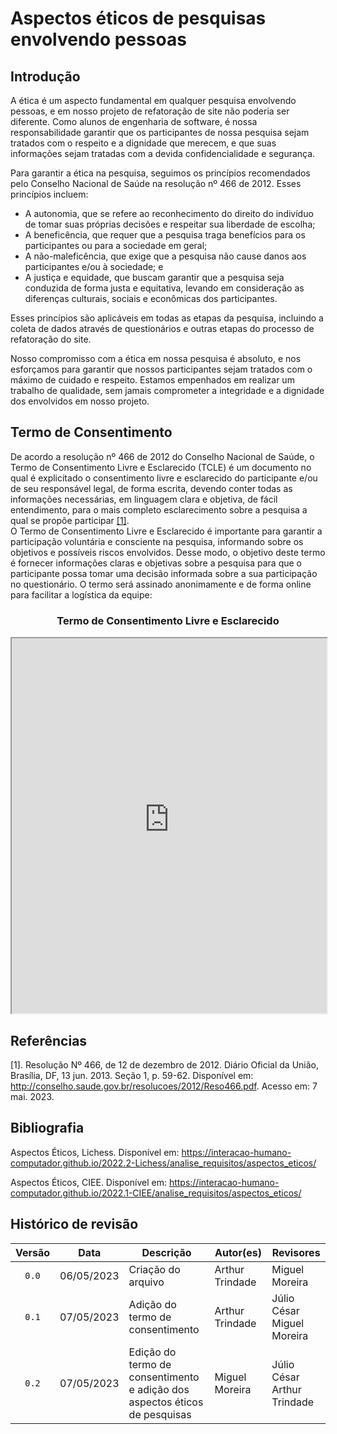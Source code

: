 # Aspectos éticos de pesquisas envolvendo pessoas
## Introdução
A ética é um aspecto fundamental em qualquer pesquisa envolvendo pessoas, e em nosso projeto de refatoração de site não poderia ser diferente. Como alunos de engenharia de software, é nossa responsabilidade garantir que os participantes de nossa pesquisa sejam tratados com o respeito e a dignidade que merecem, e que suas informações sejam tratadas com a devida confidencialidade e segurança.

Para garantir a ética na pesquisa, seguimos os princípios recomendados pelo Conselho Nacional de Saúde na resolução nº 466 de 2012. Esses princípios incluem: 
- A autonomia, que se refere ao reconhecimento do direito do indivíduo de tomar suas próprias decisões e respeitar sua liberdade de escolha; 
- A beneficência, que requer que a pesquisa traga benefícios para os participantes ou para a sociedade em geral; 
- A não-maleficência, que exige que a pesquisa não cause danos aos participantes e/ou à sociedade; e  
- A justiça e equidade, que buscam garantir que a pesquisa seja conduzida de forma justa e equitativa, levando em consideração as diferenças culturais, sociais e econômicas dos participantes.

Esses princípios são aplicáveis em todas as etapas da pesquisa, incluindo a coleta de dados através de questionários e outras etapas do processo de refatoração do site.

Nosso compromisso com a ética em nossa pesquisa é absoluto, e nos esforçamos para garantir que nossos participantes sejam tratados com o máximo de cuidado e respeito. Estamos empenhados em realizar um trabalho de qualidade, sem jamais comprometer a integridade e a dignidade dos envolvidos em nosso projeto.

## Termo de Consentimento
De acordo a resolução nº 466 de 2012 do Conselho Nacional de Saúde, o Termo de Consentimento Livre e Esclarecido (TCLE) é um documento no qual é explicitado o consentimento livre e esclarecido do participante e/ou de seu responsável legal, de forma escrita, devendo conter todas as informações necessárias, em linguagem clara e objetiva, de fácil entendimento, para o mais completo esclarecimento sobre a pesquisa a qual se propõe participar <a href="#conselho">[1]</a>.<br> 
O Termo de Consentimento Livre e Esclarecido é importante para garantir a participação voluntária e consciente na pesquisa, informando sobre os objetivos e possíveis riscos envolvidos. Desse modo, o objetivo deste termo é fornecer informações claras e objetivas sobre a pesquisa para que o participante possa tomar uma decisão informada sobre a sua participação no questionário. O termo será assinado anonimamente e de forma online para facilitar a logística da equipe:

<div style="text-align: center">
<h3>
Termo de Consentimento Livre e Esclarecido
</h3>
</div>

 <iframe src="https://interacao-humano-computador.github.io/2023.1-ISSNet/doc/Termo%20de%20consentimento.pdf" width="100%" height="600px"></iframe>

## Referências
<span id='conselho'>[1]. Resolução Nº 466, de 12 de dezembro de 2012. Diário Oficial da União, Brasília, DF, 13 jun. 2013. Seção 1, p. 59-62. Disponível em: <http://conselho.saude.gov.br/resolucoes/2012/Reso466.pdf>. Acesso em: 7 mai. 2023.</span>

## Bibliografia
Aspectos Éticos, Lichess. Disponível em:  <https://interacao-humano-computador.github.io/2022.2-Lichess/analise_requisitos/aspectos_eticos/>

Aspectos Éticos, CIEE. Disponível em:  <https://interacao-humano-computador.github.io/2022.1-CIEE/analise_requisitos/aspectos_eticos/>

## Histórico de revisão

| Versão     | Data        | Descrição                        | Autor(es)                          | Revisores                     |
| :--------: | :---------: | -------------------------------- | ---------------------------------- | ----------------------------- |
| `0.0`      |  06/05/2023 | Criação do arquivo               | Arthur Trindade                    | Miguel Moreira                |
| `0.1`      |  07/05/2023 | Adição do termo de consentimento | Arthur Trindade                    | Júlio César<br>Miguel Moreira |
| `0.2`      |  07/05/2023 | Edição do termo de consentimento e adição dos aspectos éticos de pesquisas| Miguel Moreira                    | Júlio César<br>Arthur Trindade |
